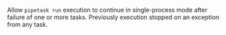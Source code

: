Allow `pipetask run` execution to continue in single-process mode after failure of one or more tasks. Previously execution stopped on an exception from any task.